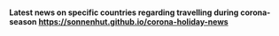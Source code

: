 #### Latest news on specific countries regarding travelling during corona-season https://sonnenhut.github.io/corona-holiday-news

